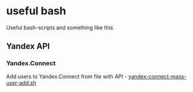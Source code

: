 # useful bash
Useful bash-scripts and something like this

## Yandex API
### Yandex.Connect 
Add users to Yandex.Connect from file with API - [yandex-connect-mass-user-add.sh](https://github.com/skurudo/usefulbash/blob/main/yandex-connect-mass-user-add.sh)